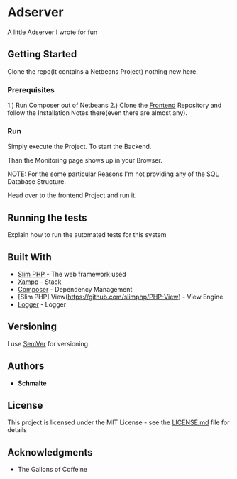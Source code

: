 # Adserver

A little Adserver I wrote for fun

## Getting Started

Clone the repo(It contains a Netbeans Project) nothing new here.

### Prerequisites

1.) Run Composer out of Netbeans
2.) Clone the [Frontend](https://github.com/PatchesOhoulihan/Adserver-frontend.git) 
Repository and follow the Installation Notes there(even there are almost any).


### Run

Simply execute the Project. To start the Backend.

Than the Monitoring page shows up in your Browser.

NOTE: For the some particular Reasons I'm not providing any of the SQL Database
Structure.

Head over to the frontend Project and run it.

## Running the tests

Explain how to run the automated tests for this system


## Built With

* [Slim PHP](https://www.slimframework.com/) - The web framework used
* [Xampp](https://www.slimframework.com/) - Stack
* [Composer](https://getcomposer.org/) - Dependency Management
* [Slim PHP] View(https://github.com/slimphp/PHP-View) - View Engine
* [Logger](https://github.com/Seldaek/monolog) - Logger


## Versioning

I use [SemVer](http://semver.org/) for versioning.

## Authors

* **Schmalte** 

## License

This project is licensed under the MIT License - see the [LICENSE.md](LICENSE.md) file for details

## Acknowledgments

* The Gallons of Coffeine
